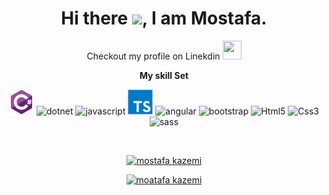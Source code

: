 <h1 align="center"> Hi there <img src="https://c.tenor.com/Wx9IEmZZXSoAAAAi/hi.gif" width="40px"/>, I am Mostafa. </h1>

<p align="center">
<span> Checkout my profile on Linekdin </span>
 <a href="https://www.linkedin.com/in/mostafa-kazemi/" target="_blank">
  <img src="https://img.icons8.com/fluent/48/000000/linkedin.png" width="30px" height="30px"/>
 </a>
</p>

<p align="center"> 
 <strong>
  My skill Set
  </strong>
</p>

<p align="center"> 
  <img src="https://raw.githubusercontent.com/devicons/devicon/master/icons/csharp/csharp-original.svg" alt="csharp" width="40" height="40" />
  <img src="https://s6.uupload.ir/files/pngegg_gcx2.png" alt="dotnet" width="40" height="40" />
  <img src="https://cdn4.iconfinder.com/data/icons/logos-and-brands/512/187_Js_logo_logos-256.png" alt="javascript" width="40" height="40" />
  <img src="https://raw.githubusercontent.com/devicons/devicon/master/icons/typescript/typescript-original.svg" alt="typescript" width="40" height="40" />
  <img src="https://cdn3.iconfinder.com/data/icons/logos-and-brands-adobe/512/21_Angular-256.png" alt="angular" width="40" height="40" />
  <img src="https://img.icons8.com/color/48/000000/bootstrap.png" alt="bootstrap" width="42" height="42"/>
  <img src="https://cdn1.iconfinder.com/data/icons/logotypes/32/badge-html-5-256.png" alt="Html5" width="38" height="38"/>
  <img src="https://cdn1.iconfinder.com/data/icons/logotypes/32/badge-css-3-512.png" alt="Css3" width="38" height="38"/>
 <img src="https://cdn4.iconfinder.com/data/icons/logos-and-brands/512/288_Sass_logo-256.png" alt="sass" width="40" height="40"/>
 </p>
 
</br>

<p align="center">
 <a href="#" alt="Mostafa Kazemi's github stats">
  <img src="https://github-readme-stats.vercel.app/api?username=mossykazemi&theme=dark&show_icons=true" alt="mostafa kazemi" />
 </a>
</p>

<p align="center">
 <a href="https://www.buymeacoffee.com/mostafakazemi" target="_blank">
  <img src="https://cdn.buymeacoffee.com/buttons/v2/default-orange.png" alt="moatafa kazemi" height="51" width="184" />
 </a>
</p>
